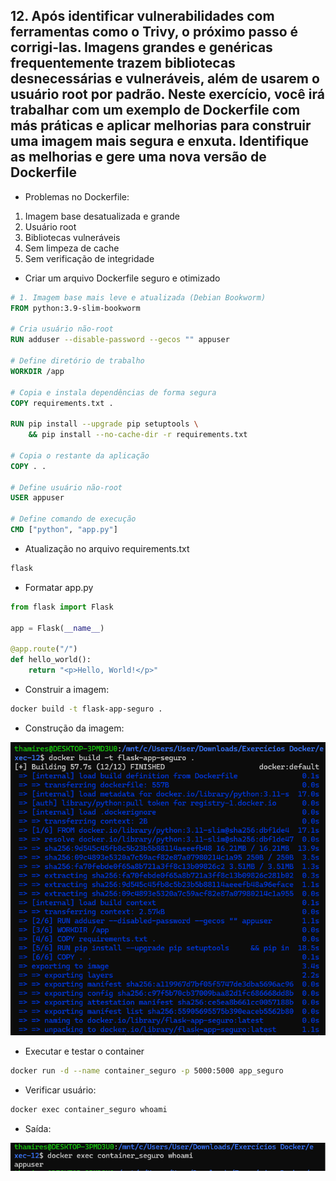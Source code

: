 ## 12. Após identificar vulnerabilidades com ferramentas como o Trivy, o próximo passo é corrigi-las. Imagens grandes e genéricas frequentemente trazem bibliotecas desnecessárias e vulneráveis, além de usarem o usuário root por padrão. Neste exercício, você irá trabalhar com um exemplo de Dockerfile com más práticas e aplicar melhorias para construir uma imagem mais segura e enxuta. Identifique as melhorias e gere uma nova versão de Dockerfile

- Problemas no Dockerfile:
1. Imagem base desatualizada e grande
2. Usuário root
3. Bibliotecas vulneráveis
4. Sem limpeza de cache
5. Sem verificação de integridade

- Criar um arquivo Dockerfile seguro e otimizado
```dockerfile
# 1. Imagem base mais leve e atualizada (Debian Bookworm)
FROM python:3.9-slim-bookworm

# Cria usuário não-root
RUN adduser --disable-password --gecos "" appuser

# Define diretório de trabalho
WORKDIR /app

# Copia e instala dependências de forma segura
COPY requirements.txt .

RUN pip install --upgrade pip setuptools \
    && pip install --no-cache-dir -r requirements.txt

# Copia o restante da aplicação
COPY . .

# Define usuário não-root
USER appuser

# Define comando de execução
CMD ["python", "app.py"]
```

- Atualização no arquivo requirements.txt
```txt
flask
```

- Formatar app.py
```python
from flask import Flask

app = Flask(__name__)

@app.route("/")
def hello_world():
    return "<p>Hello, World!</p>"
```

- Construir a imagem:
```bash
docker build -t flask-app-seguro .
```

- Construção da imagem:

![alt text](images/exec122.png)

- Executar e testar o container
```bash
docker run -d --name container_seguro -p 5000:5000 app_seguro
```

- Verificar usuário:
```bash
docker exec container_seguro whoami
```

- Saída:

![alt text](images/exec121.png)
